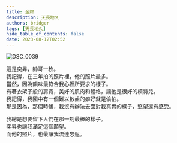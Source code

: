 ```yaml
---
title: 金牌
description: 天長地久
authors: bridger
tags: [天長地久]
hide_table_of_contents: false
date: 2023-08-12T02:52
---
```


![DSC_0039](https://e.brid.cf/i/2023/08/17/njvn9l.webp)
<!-- truncate -->

這是奕昇，帥哥一枚。  
我記得，在三年拍的照片裡，他的照片最多。  
當然，因為韻味最符合我心裡所要求的樣子。  
有著衣架子般的肩寬，美好的肌肉和體格，讓他是很好的模特兒。  
我記得，我國中有一個難以啟齒的癖好就是偷拍。  
那是因為，那個時候，我沒有辦法去面對我真實的樣子，慾望還有感受。  

我總是想要留下人們在那一刻最棒的樣子。  
奕昇也讓我滿足這個願望。  
而他的照片，也最讓我流連忘返。  